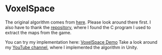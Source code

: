 # VoxelSpace

The original algorithm comes from [here](https://github.com/s-macke/VoxelSpace). Please look around there first.
I also have to thank the [repository](https://github.com/hanatos/sioux), where I found the C program I used to extract the maps from the game.

You can try my implementation here: [VoxelSpace Demo](https://varganorbert222.github.io/VoxelSpace/index.html)
Take a look around my [YouTube channel](https://www.youtube.com/channel/UCEOzw2b5SALP72s9TMlW3ug), where I implemented the algorithm in Unity.
